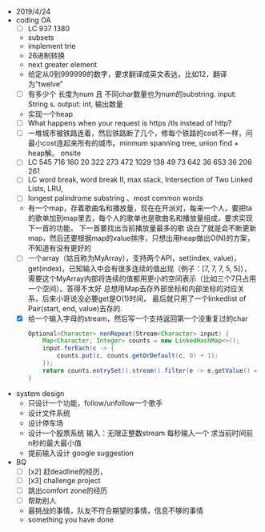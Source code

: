 - 2019/4/24
- coding
    OA
    - [ ] LC 937 1380
    - subsets
    - implement trie
    - 26进制转换
    - next greater element
    - 给定从0到999999的数字，要求翻译成英文表达，比如12，翻译为“twelve”
    - [ ] 有多少个 长度为num 且 不同char数量也为num的substring. input: String s. output: int, 输出数量
    - 实现一个heap
    - [ ] What happens when your request is https /tls instead of http?
    - [ ] 一堆城市被铁路连着，然后铁路断了几个，修每个铁路的cost不一样，问最小cost连起来所有的城市。minmum spanning tree, union find + heap解。
    onsite
    - [ ] LC 545 716 160 20 322 273 472 1029 138 49 73 642 36 653 36 206 261
    - [ ] LC word break, word break II, max stack, Intersection of Two Linked Lists, LRU,
    - [ ] longest palindrome substring 、most common words
    - 有一个map，存着歌曲名和播放量，现在在开派对，每来一个人，要把ta的歌单加到map里去，每个人的歌单也是歌曲名和播放量组成，要求实现下一首的功能，
        下一首要找出当前播放量最多的歌 说白了就是会不断更新map，然后还要根据map的value排序，只想出用heap做出O(N)的方案，不知道有没有更好的
    - [ ] 一个array（姑且称为MyArray），支持两个API，set(index, value)，get(index)，已知输入中会有很多连续的值出现（例子：[7, 7, 7, 5, 5]），
        需要这个MyArray内部将连续的值都用更小的空间表示（比如三个7只占用一个空间）。答得不太好 总想用Map去存外部坐标和内部坐标的对应关系，后来小哥说没必要get是O(1)时间，
        最后就只用了一个linkedlist of Pair(start, end, value)去存的.
    - [x] 给一个输入字母的stream，然后写一个支持返回第一个没重复过的char
        ```java
        Optional<Character> nonRepeat(Stream<Character> input) {
            Map<Character, Integer> counts = new LinkedHashMap<>();
            input.forEach(c -> {
                counts.put(c, counts.getOrDefault(c, 0) + 1);
            });
            return counts.entrySet().stream().filter(e -> e.getValue() == 1).first();
        }
        ```    
- system design
    - 只设计一个功能，follow/unfollow一个歌手
    - 设计文件系统
    - 设计停车场
    - 设计一个股票系统 输入：无限正整数stream 每秒输入一个 求当前时间前n秒的最大最小值
    - 提前输入设计 google suggestion
- BQ
    - [ ] [x2] 赶deadline的经历，
    - [ ] [x3] challenge project
    - [ ] 跳出comfort zone的经历
    - [ ] 帮助别人
    - 最挑战的事情，队友不符合期望的事情，信息不够的事情
    - something you have done